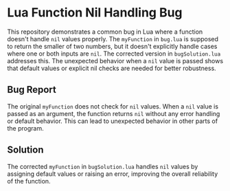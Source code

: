 # Lua Function Nil Handling Bug

This repository demonstrates a common bug in Lua where a function doesn't handle `nil` values properly. The `myFunction` in `bug.lua` is supposed to return the smaller of two numbers, but it doesn't explicitly handle cases where one or both inputs are `nil`. The corrected version in `bugSolution.lua` addresses this.  The unexpected behavior when a `nil` value is passed shows that default values or explicit nil checks are needed for better robustness.

## Bug Report

The original `myFunction` does not check for `nil` values. When a `nil` value is passed as an argument, the function returns `nil` without any error handling or default behavior. This can lead to unexpected behavior in other parts of the program. 

## Solution

The corrected `myFunction` in `bugSolution.lua` handles `nil` values by assigning default values or raising an error, improving the overall reliability of the function.